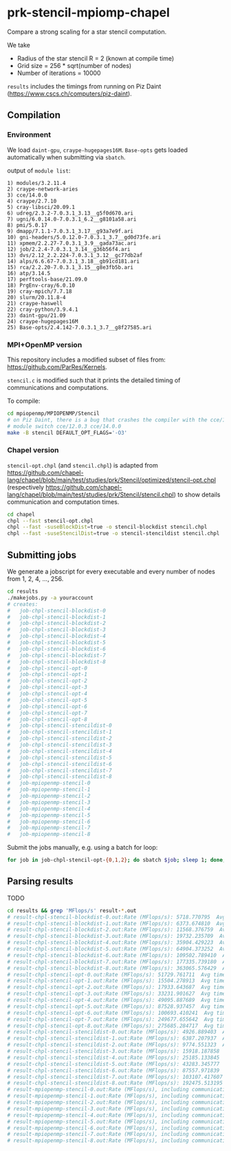 # prk-stencil-mpiomp-chapel

Compare a strong scaling for a star stencil computation.

We take
- Radius of the star stencil R = 2 (known at compile time)
- Grid size = 256 * sqrt(number of nodes)
- Number of iterations = 10000

`results` includes the timings from running on Piz Daint (https://www.cscs.ch/computers/piz-daint).

## Compilation

### Environment

We load `daint-gpu`, `craype-hugepages16M`.
`Base-opts` gets loaded automatically when submitting via `sbatch`.

output of `module list`:

```
1) modules/3.2.11.4                                
2) craype-network-aries                            
3) cce/14.0.0                                      
4) craype/2.7.10                                   
5) cray-libsci/20.09.1                             
6) udreg/2.3.2-7.0.3.1_3.13__g5f0d670.ari          
7) ugni/6.0.14.0-7.0.3.1_6.2__g8101a58.ari         
8) pmi/5.0.17                                      
9) dmapp/7.1.1-7.0.3.1_3.17__g93a7e9f.ari          
10) gni-headers/5.0.12.0-7.0.3.1_3.7__gd0d73fe.ari  
11) xpmem/2.2.27-7.0.3.1_3.9__gada73ac.ari          
12) job/2.2.4-7.0.3.1_3.14__g36b56f4.ari            
13) dvs/2.12_2.2.224-7.0.3.1_3.12__gc77db2af
14) alps/6.6.67-7.0.3.1_3.18__gb91cd181.ari
15) rca/2.2.20-7.0.3.1_3.15__g8e3fb5b.ari
16) atp/3.14.5
17) perftools-base/21.09.0
18) PrgEnv-cray/6.0.10
19) cray-mpich/7.7.18
20) slurm/20.11.8-4
21) craype-haswell
22) cray-python/3.9.4.1
23) daint-gpu/21.09
24) craype-hugepages16M
25) Base-opts/2.4.142-7.0.3.1_3.7__g8f27585.ari
```

### MPI+OpenMP version

This repository includes a modified subset of files from: https://github.com/ParRes/Kernels.

`stencil.c` is modified such that it prints the detailed timing of communications and computations.

To compile:

```sh
cd mpiopenmp/MPIOPENMP/Stencil
# on Piz Daint, there is a bug that crashes the compiler with the cce/12.0.3, so use a newer version
# module switch cce/12.0.3 cce/14.0.0
make -B stencil DEFAULT_OPT_FLAGS='-O3'
```

### Chapel version

`stencil-opt.chpl` (and `stencil.chpl`) is adapted from https://github.com/chapel-lang/chapel/blob/main/test/studies/prk/Stencil/optimized/stencil-opt.chpl (respectively https://github.com/chapel-lang/chapel/blob/main/test/studies/prk/Stencil/stencil.chpl) to show details communication and computation times.

```sh
cd chapel
chpl --fast stencil-opt.chpl
chpl --fast -suseBlockDist=true -o stencil-blockdist stencil.chpl
chpl --fast -suseStencilDist=true -o stencil-stencildist stencil.chpl
```

## Submitting jobs

We generate a jobscript for every executable and every number of nodes from 1, 2, 4, ..., 256.

```sh
cd results
./makejobs.py -a youraccount
# creates:
#   job-chpl-stencil-blockdist-0
#   job-chpl-stencil-blockdist-1
#   job-chpl-stencil-blockdist-2
#   job-chpl-stencil-blockdist-3
#   job-chpl-stencil-blockdist-4
#   job-chpl-stencil-blockdist-5
#   job-chpl-stencil-blockdist-6
#   job-chpl-stencil-blockdist-7
#   job-chpl-stencil-blockdist-8
#   job-chpl-stencil-opt-0
#   job-chpl-stencil-opt-1
#   job-chpl-stencil-opt-2
#   job-chpl-stencil-opt-3
#   job-chpl-stencil-opt-4
#   job-chpl-stencil-opt-5
#   job-chpl-stencil-opt-6
#   job-chpl-stencil-opt-7
#   job-chpl-stencil-opt-8
#   job-chpl-stencil-stencildist-0
#   job-chpl-stencil-stencildist-1
#   job-chpl-stencil-stencildist-2
#   job-chpl-stencil-stencildist-3
#   job-chpl-stencil-stencildist-4
#   job-chpl-stencil-stencildist-5
#   job-chpl-stencil-stencildist-6
#   job-chpl-stencil-stencildist-7
#   job-chpl-stencil-stencildist-8
#   job-mpiopenmp-stencil-0
#   job-mpiopenmp-stencil-1
#   job-mpiopenmp-stencil-2
#   job-mpiopenmp-stencil-3
#   job-mpiopenmp-stencil-4
#   job-mpiopenmp-stencil-5
#   job-mpiopenmp-stencil-6
#   job-mpiopenmp-stencil-7
#   job-mpiopenmp-stencil-8
```

Submit the jobs manually, e.g. using a batch for loop:

```sh
for job in job-chpl-stencil-opt-{0,1,2}; do sbatch $job; sleep 1; done;
```

## Parsing results

TODO

```sh
cd results && grep 'MFlops/s' result-*.out
# result-chpl-stencil-blockdist-0.out:Rate (MFlops/s): 5718.770795  Avg time (s): 0.000210985  
# result-chpl-stencil-blockdist-1.out:Rate (MFlops/s): 6373.674810  Avg time (s): 0.000382058  
# result-chpl-stencil-blockdist-2.out:Rate (MFlops/s): 11568.376759  Avg time (s): 0.000423846 
# result-chpl-stencil-blockdist-3.out:Rate (MFlops/s): 19732.235709  Avg time (s): 0.000499163  
# result-chpl-stencil-blockdist-4.out:Rate (MFlops/s): 35904.429223  Avg time (s): 0.000550562  
# result-chpl-stencil-blockdist-5.out:Rate (MFlops/s): 64904.373252  Avg time (s): 0.000610399  
# result-chpl-stencil-blockdist-6.out:Rate (MFlops/s): 109502.789410  Avg time (s): 0.00072492  
# result-chpl-stencil-blockdist-7.out:Rate (MFlops/s): 177335.739180  Avg time (s): 0.000896095
# result-chpl-stencil-blockdist-8.out:Rate (MFlops/s): 363065.576429  Avg time (s): 0.000876274 
# result-chpl-stencil-opt-0.out:Rate (MFlops/s): 51729.761711  Avg time (s): 2.33246e-05                  
# result-chpl-stencil-opt-1.out:Rate (MFlops/s): 15504.278913  Avg time (s): 0.000157061                   
# result-chpl-stencil-opt-2.out:Rate (MFlops/s): 17933.643687  Avg time (s): 0.000273409                   
# result-chpl-stencil-opt-3.out:Rate (MFlops/s): 33231.901627  Avg time (s): 0.00029639                    
# result-chpl-stencil-opt-4.out:Rate (MFlops/s): 49095.887689  Avg time (s): 0.000402632                    
# result-chpl-stencil-opt-5.out:Rate (MFlops/s): 87528.937457  Avg time (s): 0.000452623
# result-chpl-stencil-opt-6.out:Rate (MFlops/s): 100693.410241  Avg time (s): 0.000788341
# result-chpl-stencil-opt-7.out:Rate (MFlops/s): 249677.655642  Avg time (s): 0.000636459
# result-chpl-stencil-opt-8.out:Rate (MFlops/s): 275685.284717  Avg time (s): 0.00115401
# result-chpl-stencil-stencildist-0.out:Rate (MFlops/s): 4926.889403  Avg time (s): 0.000244896
# result-chpl-stencil-stencildist-1.out:Rate (MFlops/s): 6387.207937  Avg time (s): 0.000381249
# result-chpl-stencil-stencildist-2.out:Rate (MFlops/s): 9774.551323  Avg time (s): 0.000501631
# result-chpl-stencil-stencildist-3.out:Rate (MFlops/s): 15918.187858  Avg time (s): 0.000618764
# result-chpl-stencil-stencildist-4.out:Rate (MFlops/s): 25185.133845  Avg time (s): 0.000784892
# result-chpl-stencil-stencildist-5.out:Rate (MFlops/s): 43283.345777  Avg time (s): 0.000915308
# result-chpl-stencil-stencildist-6.out:Rate (MFlops/s): 87557.971839  Avg time (s): 0.000906608
# result-chpl-stencil-stencildist-7.out:Rate (MFlops/s): 103107.417607  Avg time (s): 0.0015412
# result-chpl-stencil-stencildist-8.out:Rate (MFlops/s): 192475.513195  Avg time (s): 0.00165291
# result-mpiopenmp-stencil-0.out:Rate (MFlops/s), including communication and increment time: 9307.714335 
# result-mpiopenmp-stencil-1.out:Rate (MFlops/s), including communication and increment time: 18071.849676 
# result-mpiopenmp-stencil-2.out:Rate (MFlops/s), including communication and increment time: 32747.665417 
# result-mpiopenmp-stencil-3.out:Rate (MFlops/s), including communication and increment time: 65651.559075 
# result-mpiopenmp-stencil-4.out:Rate (MFlops/s), including communication and increment time: 123187.112312 
# result-mpiopenmp-stencil-5.out:Rate (MFlops/s), including communication and increment time: 251367.062402 
# result-mpiopenmp-stencil-6.out:Rate (MFlops/s), including communication and increment time: 469215.976793 
# result-mpiopenmp-stencil-7.out:Rate (MFlops/s), including communication and increment time: 901721.422619 
# result-mpiopenmp-stencil-8.out:Rate (MFlops/s), including communication and increment time: 1314397.692118
```
